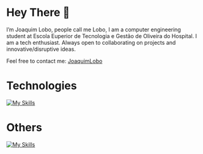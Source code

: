 # Hey There 👋

I’m Joaquim Lobo, people call me Lobo, I am a computer engineering student at Escola Euperior de Tecnologia e Gestão de Oliveira do Hospital. 
I am a tech enthusiast. Always open to collaborating on projects and innovative/disruptive ideas.

Feel free to contact me: [JoaquimLobo][1]

# Technologies 

[![My Skills](https://skills.thijs.gg/icons?i=c,python,java,html,css,js,php,mysql,bootstrap,selenium,arduino,github,heroku)](https://skills.thijs.gg)


# Others

[![My Skills](https://skills.thijs.gg/icons?i=linux,bash,eclipse,vscode,atom)](https://skills.thijs.gg)

[1]: https://www.linkedin.com/in/joaquim-lobo-a9b719234 "Linkedin"


<!---
Jlob02/Jlob02 is a ✨ special ✨ repository because its `README.md` (this file) appears on your GitHub profile.
You can click the Preview link to take a look at your changes.
--->
